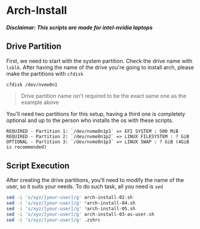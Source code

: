 # Arch-Install

##### Disclaimar: This scripts are made for intel-nvidia laptops

## Drive Partition

First, we need to start with the system partition. Check the drive name with `lsblk`. After having the name of the drive you're going to install arch, please make the partitions with `cfdisk`

```bash
cfdisk /dev/nvme0n1 
```
> Drive partition name isn't required to be the exact same one as the example above

You'll need two partitions for this setup, having a third one is completely optional and up to the person who installs the os with these scripts.

```
REQUIRED - Partition 1: `/dev/nvme0n1p1` => EFI SYSTEM : 500 MiB
REQUIRED - Partition 2: `/dev/nvme0n1p2` => LINUX FILESYSTEM : ? GiB
OPTIONAL - Partition 3: `/dev/nvme0n1p3` => LINUX SWAP : ? GiB (4GiB is recommended)
```
## Script Execution

After creating the drive partitions, you'll need to modify the name of the user, so it suits your needs. To do such task, all you need is `sed`

```bash
sed -i 's/xyz/[your-user]/g' arch-install-02.sh
sed -i 's/xyz/[your-user]/g' *arch-install-04.sh
sed -i 's/xyz/[your-user]/g' *arch-install-05.sh
sed -i 's/xyz/[your-user]/g' arch-install-03-as-user.sh
sed -i 's/xyz/[your-user]/g' .zshrc
```